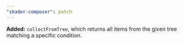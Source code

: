 ```yaml
---
"shader-composer": patch
---
```


**Added:** `collectFromTree`, which returns all items from the given tree matching a specific condition.
